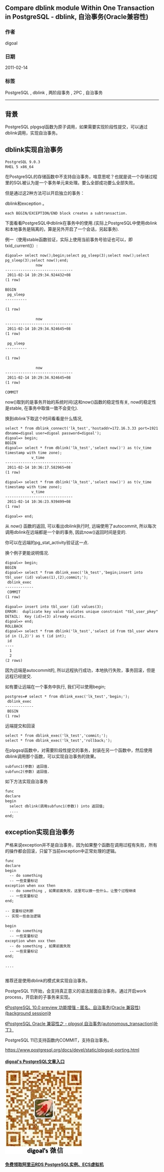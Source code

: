 ## Compare dblink module Within One Transaction in PostgreSQL - dblink, 自治事务(Oracle兼容性)  
  
### 作者  
digoal  
  
### 日期  
2011-02-14  
  
### 标签  
PostgreSQL , dblink , 两阶段事务 , 2PC , 自治事务    
  
----  
  
## 背景  
PostgreSQL plpgsql函数为原子调用，如果需要实现阶段性提交，可以通过dblink调用，实现自治事务。  
  
## dblink实现自治事务  
```  
PostgreSQL 9.0.3  
RHEL 5 x86_64  
```  
  
在PostgreSQL的存储函数中不支持自治事务，啥意思呢？也就是说一个存储过程里的SQL被认为是一个事务单元来处理。要么全部成功要么全部失败。  
  
但是通过这2种方法可以开启独立的事务：  
  
dblink和exception 。  
  
```  
each BEGIN/EXCEPTION/END block creates a subtransaction.   
```  
  
下面看看PostgreSQL中dblink在事务中的使用.(实际上PostgreSQL中使用dblink和本地事务是隔离的，算是另外开启了一个会话，另起事务).  
  
例一（使用stable函数验证，实际上使用当前事务号验证也可以，即txid_current()）:  
  
```  
digoal=> select now();begin;select pg_sleep(3);select now();select pg_sleep(3);select now();end;  
              now                
-------------------------------  
 2011-02-14 10:29:34.924432+08  
(1 row)  
  
BEGIN  
 pg_sleep   
----------  
   
(1 row)  
  
              now                
-------------------------------  
 2011-02-14 10:29:34.924645+08  
(1 row)  
  
 pg_sleep   
----------  
   
(1 row)  
  
              now                
-------------------------------  
 2011-02-14 10:29:34.924645+08  
(1 row)  
  
COMMIT  
```  
  
now()取到的是事务开始的系统时间(这和now()函数的稳定性有关, now的稳定性是stable, 在事务中取值一致不会变化).  
  
换到dblink下取这个时间看看是什么情况,  
  
```  
select * from dblink_connect('lk_test','hostaddr=172.16.3.33 port=1921 dbname=digoal user=digoal password=digoal');  
digoal=> begin;  
BEGIN  
digoal=> select * from dblink('lk_test','select now()') as t(v_time timestamp with time zone);  
            v_time               
-------------------------------  
 2011-02-14 10:36:17.582965+08  
(1 row)  
  
digoal=> select * from dblink('lk_test','select now()') as t(v_time timestamp with time zone);  
            v_time               
-------------------------------  
 2011-02-14 10:36:23.939499+08  
(1 row)  
  
digoal=> end;  
```  
  
从 now() 函数的返回, 可以看出dblink执行时, 远端使用了autocommit, 所以每次调用dblink在远端都是一个新的事务, 因此now()返回时间是变的.  
  
你可以在远端的pg_stat_activity验证这一点.  
  
换个例子更能说明情况.  
  
```  
digoal=> begin;  
BEGIN  
digoal=> select * from dblink_exec('lk_test','begin;insert into tbl_user (id) values(1),(2);commit;');  
 dblink_exec   
-------------  
 COMMIT  
(1 row)  
  
digoal=> insert into tbl_user (id) values(3);  
ERROR:  duplicate key value violates unique constraint "tbl_user_pkey"  
DETAIL:  Key (id)=(3) already exists.  
digoal=> end;  
ROLLBACK  
digoal=> select * from dblink('lk_test','select id from tbl_user where id in (1,2)') as t (id int);  
 id   
----  
  1  
  2  
(2 rows)  
```  
  
因为远端是autocommit的, 所以远程执行成功，本地执行失败，事务回滚，但是远程已经提交.  
  
如有要让远端在一个事务中执行, 我们可以使用begin;  
  
```  
postgres=# select * from dblink_exec('lk_test','begin;');  
 dblink_exec   
-------------  
 BEGIN  
(1 row)  
```  
  
远端提交和回滚  
  
```  
select * from dblink_exec('lk_test','commit;');  
select * from dblink_exec('lk_test','rollback;');  
```  
    
在plpgsql函数中，对需要阶段性提交的事务，封装在另一个函数中，然后使用dblink调用那个函数，可以实现自治事务的效果。  
  
```  
subfunc1(参数) 返回值.  
subfunc2(参数) 返回值.  
```  
  
如下方法实现自治事务  
  
```  
func  
declare  
begin  
  select dblink(调用subfunc1(参数)) into 返回值;  
  ....  
end;  
```  
  
## exception实现自治事务  
严格来说exception并不是自治事务，因为如果整个函数在调用过程有失败，所有的操作都会回滚，只留下当前exception中正常处理的逻辑。  
  
```  
func  
declare  
begin  
  -- do something  
  -- 一些变量标记  
exception when xxx then  
  -- do something , 如果前面失败，这里可以做一些什么，让整个过程继续  
  -- 一些变量标记  
end;  
  
-- 变量标记判断  
-- 实现一些自治逻辑  
  
begin  
  -- do something  
  -- 一些变量标记  
exception when xxx then  
  -- do something , 如果前面失败  
  -- 一些变量标记  
end;  
  
....  
  
```  
  
推荐还是使用dblink的模式来实现自治事务。  
  
PostgreSQL 11开始，会支持真正意义的语法层面自治事务。通过开启work process，开启新的子事务来实现。  
  
[《PostgreSQL 10.0 preview 功能增强 - 匿名、自治事务(Oracle 兼容性)(background session)》](../201703/20170312_22.md)    
  
[《PostgreSQL Oracle 兼容性之 - plpgsql 自治事务(autonomous_transaction)补丁》](../201611/20161104_01.md)    
  
PostgreSQL 11已支持函数内COMMIT，支持自治事务。   
  
https://www.postgresql.org/docs/devel/static/plpgsql-porting.html  
  
  
  
  
  
  
  
  
  
  
  
  
  
  
  
#### [digoal's PostgreSQL文章入口](https://github.com/digoal/blog/blob/master/README.md "22709685feb7cab07d30f30387f0a9ae")
  
  
![digoal's weixin](../pic/digoal_weixin.jpg "f7ad92eeba24523fd47a6e1a0e691b59")
  
  
  
  
  
  
  
  
#### [免费领取阿里云RDS PostgreSQL实例、ECS虚拟机](https://www.aliyun.com/database/postgresqlactivity "57258f76c37864c6e6d23383d05714ea")
  
